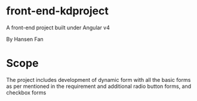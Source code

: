 # front-end-kdproject

A front-end project built under Angular v4

By Hansen Fan


# Scope

The project includes development of dynamic form with all the basic forms as per mentioned in the requirement and additional radio button forms, and checkbox forms
